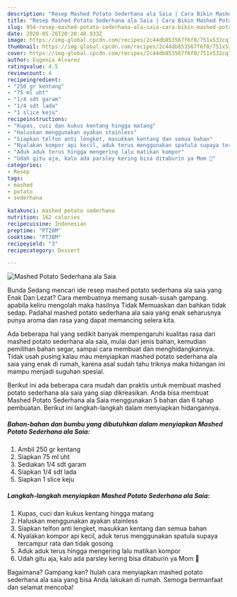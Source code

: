 ```yaml
---
description: "Resep Mashed Potato Sederhana ala Saia | Cara Bikin Mashed Potato Sederhana ala Saia Yang Bisa Manjain Lidah"
title: "Resep Mashed Potato Sederhana ala Saia | Cara Bikin Mashed Potato Sederhana ala Saia Yang Bisa Manjain Lidah"
slug: 954-resep-mashed-potato-sederhana-ala-saia-cara-bikin-mashed-potato-sederhana-ala-saia-yang-bisa-manjain-lidah
date: 2020-05-26T20:20:48.933Z
image: https://img-global.cpcdn.com/recipes/2c44db853567f6f0/751x532cq70/mashed-potato-sederhana-ala-saia-foto-resep-utama.jpg
thumbnail: https://img-global.cpcdn.com/recipes/2c44db853567f6f0/751x532cq70/mashed-potato-sederhana-ala-saia-foto-resep-utama.jpg
cover: https://img-global.cpcdn.com/recipes/2c44db853567f6f0/751x532cq70/mashed-potato-sederhana-ala-saia-foto-resep-utama.jpg
author: Eugenia Alvarez
ratingvalue: 4.5
reviewcount: 4
recipeingredient:
- "250 gr kentang"
- "75 ml uht"
- "1/4 sdt garam"
- "1/4 sdt lada"
- "1 slice keju"
recipeinstructions:
- "Kupas, cuci dan kukus kentang hingga matang"
- "Haluskan menggunakan ayakan stainless"
- "Siapkan telfon anti lengket, masukkan kentang dan semua bahan"
- "Nyalakan kompor api kecil, aduk terus menggunakan spatula supaya tercampur rata dan tidak gosong"
- "Aduk aduk terus hingga mengering lalu matikan kompor"
- "Udah gitu aja, kalo ada parsley kering bisa ditaburin ya Mom 🥰"
categories:
- Resep
tags:
- mashed
- potato
- sederhana

katakunci: mashed potato sederhana 
nutrition: 162 calories
recipecuisine: Indonesian
preptime: "PT28M"
cooktime: "PT38M"
recipeyield: "3"
recipecategory: Dessert

---
```



![Mashed Potato Sederhana ala Saia](https://img-global.cpcdn.com/recipes/2c44db853567f6f0/751x532cq70/mashed-potato-sederhana-ala-saia-foto-resep-utama.jpg)

Bunda Sedang mencari ide resep mashed potato sederhana ala saia yang Enak Dan Lezat? Cara membuatnya memang susah-susah gampang. apabila keliru mengolah maka hasilnya Tidak Memuaskan dan bahkan tidak sedap. Padahal mashed potato sederhana ala saia yang enak seharusnya punya aroma dan rasa yang dapat memancing selera kita.

Ada beberapa hal yang sedikit banyak mempengaruhi kualitas rasa dari mashed potato sederhana ala saia, mulai dari jenis bahan, kemudian pemilihan bahan segar, sampai cara membuat dan menghidangkannya. Tidak usah pusing kalau mau menyiapkan mashed potato sederhana ala saia yang enak di rumah, karena asal sudah tahu triknya maka hidangan ini mampu menjadi suguhan spesial.




Berikut ini ada beberapa cara mudah dan praktis untuk membuat mashed potato sederhana ala saia yang siap dikreasikan. Anda bisa membuat Mashed Potato Sederhana ala Saia menggunakan 5 bahan dan 6 tahap pembuatan. Berikut ini langkah-langkah dalam menyiapkan hidangannya.

<!--inarticleads1-->

##### Bahan-bahan dan bumbu yang dibutuhkan dalam menyiapkan Mashed Potato Sederhana ala Saia:

1. Ambil 250 gr kentang
1. Siapkan 75 ml uht
1. Sediakan 1/4 sdt garam
1. Siapkan 1/4 sdt lada
1. Siapkan 1 slice keju




<!--inarticleads2-->

##### Langkah-langkah menyiapkan Mashed Potato Sederhana ala Saia:

1. Kupas, cuci dan kukus kentang hingga matang
1. Haluskan menggunakan ayakan stainless
1. Siapkan telfon anti lengket, masukkan kentang dan semua bahan
1. Nyalakan kompor api kecil, aduk terus menggunakan spatula supaya tercampur rata dan tidak gosong
1. Aduk aduk terus hingga mengering lalu matikan kompor
1. Udah gitu aja, kalo ada parsley kering bisa ditaburin ya Mom 🥰




Bagaimana? Gampang kan? Itulah cara menyiapkan mashed potato sederhana ala saia yang bisa Anda lakukan di rumah. Semoga bermanfaat dan selamat mencoba!
